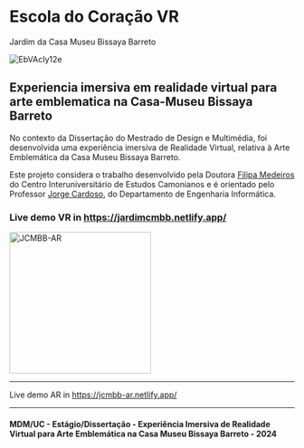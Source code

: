 # Escola do Coração VR
Jardim da Casa Museu Bissaya Barreto

![EbVAcIy12e](https://github.com/user-attachments/assets/a5f19415-dfc1-46bd-8084-94759f8bc25d)

## Experiencia imersiva em realidade virtual para arte emblematica na Casa-Museu Bissaya Barreto

No contexto da Dissertação do Mestrado de Design e Multimédia, foi desenvolvida uma experiência imersiva de Realidade Virtual, relativa à Arte Emblemática da Casa Museu Bissaya Barreto.

Este projeto considera o trabalho desenvolvido pela Doutora [Filipa Medeiros](https://www.cienciavitae.pt/161D-72BB-37E5) do Centro Interuniversitário de Estudos Camonianos e é orientado pelo Professor [Jorge Cardoso](https://github.com/jorgecardoso), do Departamento de Engenharia Informática.

### Live demo VR in https://jardimcmbb.netlify.app/

<img src="https://github.com/user-attachments/assets/4d7c6982-fa3f-41b3-8ecf-b4182cd46f94" alt="JCMBB-AR" width="250" height="250">

----
Live demo AR in https://jcmbb-ar.netlify.app/

<!-- <img src="https://github.com/user-attachments/assets/69da0f7d-3d77-45ff-be42-bb4c67623842" alt="JCMBB-VR" width="250" height="250"> -->
---
#### MDM/UC - Estágio/Dissertação - Experiência Imersiva de Realidade Virtual para Arte Emblemática na Casa Museu Bissaya Barreto - 2024
